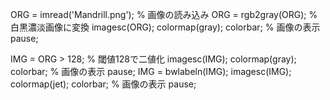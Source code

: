 ORG = imread('Mandrill.png'); % 画像の読み込み
ORG = rgb2gray(ORG); % 白黒濃淡画像に変換
imagesc(ORG); colormap(gray); colorbar; % 画像の表示
pause;


IMG = ORG > 128; % 閾値128で二値化
imagesc(IMG); colormap(gray); colorbar; % 画像の表示
pause;
IMG = bwlabeln(IMG);
imagesc(IMG); colormap(jet); colorbar; % 画像の表示
pause;
